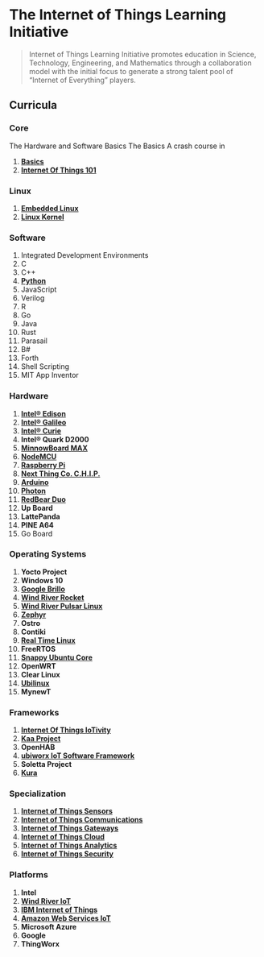 The Internet of Things Learning Initiative
==

> Internet of Things Learning Initiative promotes education in Science, Technology, Engineering, and Mathematics through a collaboration model with the initial focus to generate a strong talent pool of “Internet of Everything” players.

## Curricula

### Core
The Hardware and Software Basics
The Basics
A crash course in
1. [__Basics__](https://theiotlearninginitiative.gitbooks.io/basics/)
2. [__Internet Of Things 101__](https://theiotlearninginitiative.gitbooks.io/internetofthings101/)

### Linux
1. [__Embedded Linux__](https://theiotlearninginitiative.gitbooks.io/embedded-linux/)
2. [__Linux Kernel__](https://theiotlearninginitiative.gitbooks.io/linuxkernel/content/)

### Software
1. Integrated Development Environments
2. C
3. C++
4. [__Python__](https://theiotlearninginitiative.gitbooks.io/python/content/)
5. JavaScript
6. Verilog
7. R
8. Go
9. Java
10. Rust
11. Parasail
12. B#
13. Forth
14. Shell Scripting
15. MIT App Inventor

### Hardware
1. [__Intel® Edison__](https://theiotlearninginitiative.gitbooks.io/inteledison/content/)
2. [__Intel® Galileo__](https://theiotlearninginitiative.gitbooks.io/intelgalileo/content/)
3. [__Intel® Curie__](https://theiotlearninginitiative.gitbooks.io/intelcurie/content/)
4. __Intel® Quark D2000__
5. [__MinnowBoard MAX__](https://theiotlearninginitiative.gitbooks.io/minnowboardmax/content/)
6. [__NodeMCU__](https://theiotlearninginitiative.gitbooks.io/nodemcu/content/) 
7. [__Raspberry Pi__](https://theiotlearninginitiative.gitbooks.io/raspberrypi/content/)
8. [__Next Thing Co. C.H.I.P.__](https://theiotlearninginitiative.gitbooks.io/nextthingcochip/content/)
9. [__Arduino__](https://theiotlearninginitiative.gitbooks.io/arduino/content/)
10. [__Photon__](https://theiotlearninginitiative.gitbooks.io/photon/content/)
11. [__RedBear Duo__](https://theiotlearninginitiative.gitbooks.io/redbearduo/content/)
11. __Up Board__
12. __LattePanda__
13. __PINE A64__
14. Go Board

### Operating Systems
1. __Yocto Project__
2. __Windows 10__
3. [__Google Brillo__](https://theiotlearninginitiative.gitbooks.io/googlebrillo/content/)
4. [__Wind River Rocket__](https://theiotlearninginitiative.gitbooks.io/iotwindriverrocket/content/)
5. [__Wind River Pulsar Linux__](https://theiotlearninginitiative.gitbooks.io/iotwindriverpulsarlinux/content/)
6. [__Zephyr__](https://theiotlearninginitiative.gitbooks.io/zephyr/content/)
7. __Ostro__
8. __Contiki__
9. [__Real Time Linux__](https://theiotlearninginitiative.gitbooks.io/internetofthingsrt/content/)
10. __FreeRTOS__
11. [__Snappy Ubuntu Core__](https://theiotlearninginitiative.gitbooks.io/iotsnappyubuntucore/content/)
12. __OpenWRT__
13. __Clear Linux__
14. [__Ubilinux__](https://theiotlearninginitiative.gitbooks.io/ubilinux/content/)
15. __MynewT__

### Frameworks
1. [__Internet Of Things IoTivity__](https://theiotlearninginitiative.gitbooks.io/internetofthingsiotivity/content/)
2. [__Kaa Project__](http://www.kaaproject.org/)
3. __OpenHAB__
4. __[ubiworx IoT Software Framework](http://www.ubiworx.com/ubiworx/)__
5. __Soletta Project__
6. [__Kura__](http://www.eclipse.org/kura/)

### Specialization
1. [__Internet of Things Sensors__](https://theiotlearninginitiative.gitbooks.io/internetofthingssensors/content/)
2. [__Internet of Things Communications__](https://theiotlearninginitiative.gitbooks.io/internetofthingscommunications/content/)
3. [__Internet of Things Gateways__](https://theiotlearninginitiative.gitbooks.io/internetofthingsgateways/content/)
4. [__Internet of Things Cloud__](https://theiotlearninginitiative.gitbooks.io/internetofthingscloud/content/)
5. [__Internet of Things Analytics__](https://theiotlearninginitiative.gitbooks.io/internetofthingsanalytics/content/)
5. [__Internet of Things Security__]()

### Platforms
1. __Intel__
2. [__Wind River IoT__](https://theiotlearninginitiative.gitbooks.io/windriveriot/content/)
3. [__IBM Internet of Things__](https://theiotlearninginitiative.gitbooks.io/ibminternetofthings/content/)
4. [__Amazon Web Services IoT__](https://theiotlearninginitiative.gitbooks.io/amazonwebservicesiot/content/)
5. __Microsoft Azure__
6. __Google__
7. __ThingWorx__